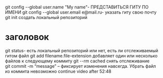 git config --global user.name "My name"- ПРЕДСТАВИТЬСЯ ГИТУ ПО ИМЕНИ
git config --global user.email e@mail.ru- указать гиту свою почту
git init      создать локальный репозиторий
# заголовок
git status- есть локальный репозиторий или нет, есть ли отслеживаемый гитом файл
git add filename.file-extension    добавляет один или несколько файлов к следующему коммиту
git --rm cached <file>             снять отслеживание        
git commit -m “message” – фиксирует изменения навсегда. Убрать файл из коммита невозможно
continue video after 52:48
